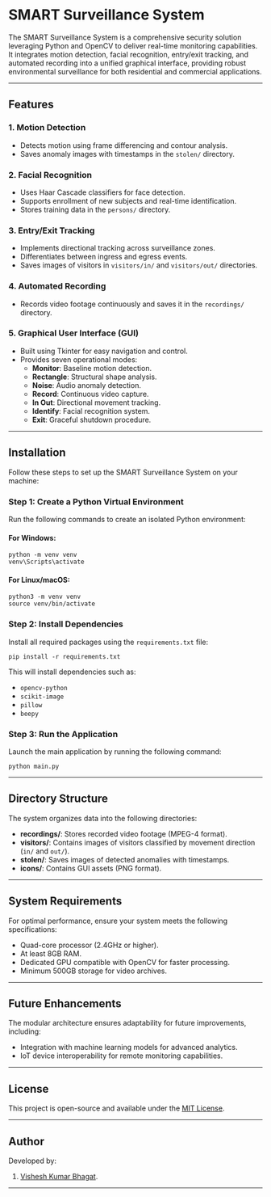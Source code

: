 

# SMART Surveillance System

The SMART Surveillance System is a comprehensive security solution leveraging Python and OpenCV to deliver real-time monitoring capabilities. It integrates motion detection, facial recognition, entry/exit tracking, and automated recording into a unified graphical interface, providing robust environmental surveillance for both residential and commercial applications.

---

## Features

### 1. Motion Detection

- Detects motion using frame differencing and contour analysis.
- Saves anomaly images with timestamps in the `stolen/` directory.


### 2. Facial Recognition

- Uses Haar Cascade classifiers for face detection.
- Supports enrollment of new subjects and real-time identification.
- Stores training data in the `persons/` directory.


### 3. Entry/Exit Tracking

- Implements directional tracking across surveillance zones.
- Differentiates between ingress and egress events.
- Saves images of visitors in `visitors/in/` and `visitors/out/` directories.


### 4. Automated Recording

- Records video footage continuously and saves it in the `recordings/` directory.


### 5. Graphical User Interface (GUI)

- Built using Tkinter for easy navigation and control.
- Provides seven operational modes:
    - **Monitor**: Baseline motion detection.
    - **Rectangle**: Structural shape analysis.
    - **Noise**: Audio anomaly detection.
    - **Record**: Continuous video capture.
    - **In Out**: Directional movement tracking.
    - **Identify**: Facial recognition system.
    - **Exit**: Graceful shutdown procedure.

---

## Installation

Follow these steps to set up the SMART Surveillance System on your machine:

### Step 1: Create a Python Virtual Environment

Run the following commands to create an isolated Python environment:

#### For Windows:

```&lt;command&gt;
python -m venv venv
venv\Scripts\activate
```


#### For Linux/macOS:

```&lt;command&gt;
python3 -m venv venv
source venv/bin/activate
```


### Step 2: Install Dependencies

Install all required packages using the `requirements.txt` file:

```&lt;command&gt;
pip install -r requirements.txt
```

This will install dependencies such as:

- `opencv-python`
- `scikit-image`
- `pillow`
- `beepy`


### Step 3: Run the Application

Launch the main application by running the following command:

```&lt;command&gt;
python main.py
```

---

## Directory Structure

The system organizes data into the following directories:

- **recordings/**: Stores recorded video footage (MPEG-4 format).
- **visitors/**: Contains images of visitors classified by movement direction (`in/` and `out/`).
- **stolen/**: Saves images of detected anomalies with timestamps.
- **icons/**: Contains GUI assets (PNG format).

---

## System Requirements

For optimal performance, ensure your system meets the following specifications:

- Quad-core processor (2.4GHz or higher).
- At least 8GB RAM.
- Dedicated GPU compatible with OpenCV for faster processing.
- Minimum 500GB storage for video archives.

---

## Future Enhancements

The modular architecture ensures adaptability for future improvements, including:

- Integration with machine learning models for advanced analytics.
- IoT device interoperability for remote monitoring capabilities.

---

## License

This project is open-source and available under the [MIT License](LICENSE).

---

## Author

Developed by:
1. [Vishesh Kumar Bhagat](https://github.com/VisheshKumarBhagat).

---
